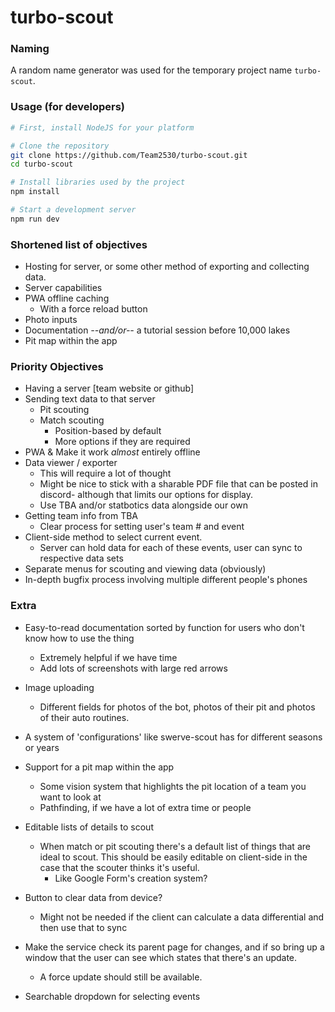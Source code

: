# turbo-scout

### Naming

A random name generator was used for the temporary project name `turbo-scout`.

### Usage (for developers)

```bash
# First, install NodeJS for your platform

# Clone the repository
git clone https://github.com/Team2530/turbo-scout.git
cd turbo-scout

# Install libraries used by the project
npm install

# Start a development server
npm run dev
```

### Shortened list of objectives

* Hosting for server, or some other method of exporting and collecting data.
* Server capabilities
* PWA offline caching
  * With a force reload button
* Photo inputs
* Documentation *--and/or--* a tutorial session before 10,000 lakes
* Pit map within the app

### Priority Objectives

- Having a server [team website or github]
- Sending text data to that server
  - Pit scouting
  - Match scouting
    - Position-based by default
    - More options if they are required
- PWA & Make it work *almost* entirely offline
- Data viewer / exporter
  - This will require a lot of thought
  - Might be nice to stick with a sharable PDF file that can be posted in discord- although that limits our options for display.
  - Use TBA and/or statbotics data alongside our own
- Getting team info from TBA
  - Clear process for setting user's team # and event
- Client-side method to select current event.
  - Server can hold data for each of these events, user can sync to respective data sets
- Separate menus for scouting and viewing data (obviously)
- In-depth bugfix process involving multiple different people's phones

### Extra

* Easy-to-read documentation sorted by function for users who don't know how to use the thing
  - Extremely helpful if we have time
  - Add lots of screenshots with large red arrows
* Image uploading
  * Different fields for photos of the bot, photos of their pit and photos of their auto routines.
* A system of 'configurations' like swerve-scout has for different seasons or years
* Support for a pit map within the app
  * Some vision system that highlights the pit location of a team you want to look at
  * Pathfinding, if we have a lot of extra time or people

* Editable lists of details to scout
  * When match or pit scouting there's a default list of things that are ideal to scout. This should be easily editable on client-side in the case that the scouter thinks it's useful.
    * Like Google Form's creation system?
* Button to clear data from device?
  * Might not be needed if the client can calculate a data differential and then use that to sync
* Make the service check its parent page for changes, and if so bring up a window that the user can see which states that there's an update.
  * A force update should still be available.
* Searchable dropdown for selecting events